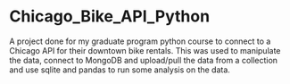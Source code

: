 # Chicago_Bike_API_Python
A project done for my graduate program python course to connect to a Chicago API for their downtown bike rentals. This was used to manipulate the data, connect to MongoDB and upload/pull the data from a collection and use sqlite and pandas to run some analysis on the data.
